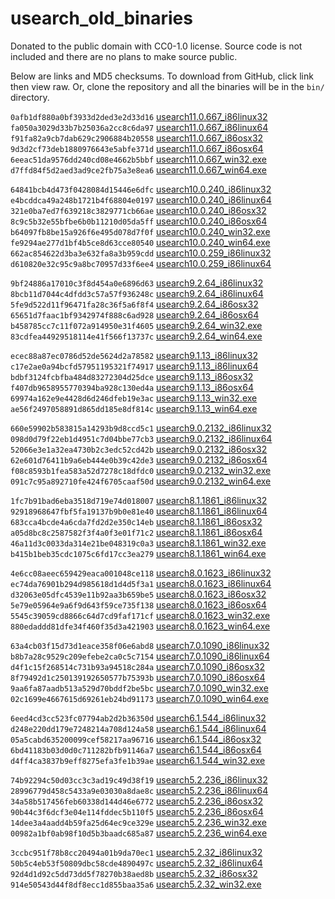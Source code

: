 # usearch_old_binaries

Donated to the public domain with CC0-1.0 license. Source code is not included and there are no plans to make source public.

Below are links and MD5 checksums. To download from GitHub, click link then view raw. Or, clone the repository and all the binaries will be in the `bin/` directory.

`0afb1df880a0bf3933d2ded3e2d33d16` [usearch11.0.667_i86linux32](bin/usearch11.0.667_i86linux32)   
`fa050a3029d33b7b25036a2cc8c6da97` [usearch11.0.667_i86linux64](bin/usearch11.0.667_i86linux64)   
`f91fa82a9cb7dab629c2906884b20558` [usearch11.0.667_i86osx32](bin/usearch11.0.667_i86osx32)   
`9d3d2cf73deb1880976643e5abfe371d` [usearch11.0.667_i86osx64](bin/usearch11.0.667_i86osx64)   
`6eeac51da9576dd240cd08e4662b5bbf` [usearch11.0.667_win32.exe](bin/usearch11.0.667_win32.exe)   
`d7ffd84f5d2aed3ad9ce2fb75a3e8ea6` [usearch11.0.667_win64.exe](bin/usearch11.0.667_win64.exe)   

`64841bcb4d473f0428084d15446e6dfc` [usearch10.0.240_i86linux32](bin/usearch10.0.240_i86linux32)   
`e4bcddca49a248b1721b4f68804e0197` [usearch10.0.240_i86linux64](bin/usearch10.0.240_i86linux64)   
`321e0ba7ed7f639218c3829771cb66ae` [usearch10.0.240_i86osx32](bin/usearch10.0.240_i86osx32)   
`8c9c5b32e55bfbe6b0b11210d05da5ff` [usearch10.0.240_i86osx64](bin/usearch10.0.240_i86osx64)   
`b64097fb8be15a926f6e495d078d7f0f` [usearch10.0.240_win32.exe](bin/usearch10.0.240_win32.exe)   
`fe9294ae277d1bf4b5ce8d63cce80540` [usearch10.0.240_win64.exe](bin/usearch10.0.240_win64.exe)   
`662ac854622d3ba3e632fa8a3b959cdd` [usearch10.0.259_i86linux32](bin/usearch10.0.259_i86linux32)   
`d610820e32c95c9a8bc70957d33f6ee4` [usearch10.0.259_i86linux64](bin/usearch10.0.259_i86linux64)   

`9bf24886a17010c3f8d454a0e6896d63` [usearch9.2.64_i86linux32](bin/usearch9.2.64_i86linux32)   
`8bcb11d7044c4dfdd3c57a57f936248c` [usearch9.2.64_i86linux64](bin/usearch9.2.64_i86linux64)   
`5fe9d522d11f96471fa28c36f5a6f8f4` [usearch9.2.64_i86osx32](bin/usearch9.2.64_i86osx32)   
`65651d7faac1bf9342974f888c6ad928` [usearch9.2.64_i86osx64](bin/usearch9.2.64_i86osx64)   
`b458785cc7c11f072a914950e31f4605` [usearch9.2.64_win32.exe](bin/usearch9.2.64_win32.exe)   
`83cdfea44929518114e41f566f13737c` [usearch9.2.64_win64.exe](bin/usearch9.2.64_win64.exe)   

`ecec88a87ec0786d52de5624d2a78582` [usearch9.1.13_i86linux32](bin/usearch9.1.13_i86linux32)   
`c17e2ae0a94bcfd57951195321f74917` [usearch9.1.13_i86linux64](bin/usearch9.1.13_i86linux64)   
`bdbf3124fcbfba484d83272304d25dce` [usearch9.1.13_i86osx32](bin/usearch9.1.13_i86osx32)   
`f407db9658955770394ba928c130ed4a` [usearch9.1.13_i86osx64](bin/usearch9.1.13_i86osx64)   
`69974a162e9e4428d6d246dfeb19e3ac` [usearch9.1.13_win32.exe](bin/usearch9.1.13_win32.exe)   
`ae56f2497058891d865dd185e8df814c` [usearch9.1.13_win64.exe](bin/usearch9.1.13_win64.exe)   

`660e59902b583815a14293b9d8ccd5c1` [usearch9.0.2132_i86linux32](bin/usearch9.0.2132_i86linux32)   
`098d0d79f22eb1d4951c7d04bbe77cb3` [usearch9.0.2132_i86linux64](bin/usearch9.0.2132_i86linux64)   
`52066e3e1a32ea4730b2c3edc52cd42b` [usearch9.0.2132_i86osx32](bin/usearch9.0.2132_i86osx32)   
`62e601d76411b9a6eb444e0b39c42de3` [usearch9.0.2132_i86osx64](bin/usearch9.0.2132_i86osx64)   
`f08c8593b1fea583a52d7278c18dfdc0` [usearch9.0.2132_win32.exe](bin/usearch9.0.2132_win32.exe)   
`091c7c95a892710fe424f6705caaf50d` [usearch9.0.2132_win64.exe](bin/usearch9.0.2132_win64.exe)   

`1fc7b91bad6eba3518d719e74d018007` [usearch8.1.1861_i86linux32](bin/usearch8.1.1861_i86linux32)   
`92918968647fbf5fa19137b9b0e81e40` [usearch8.1.1861_i86linux64](bin/usearch8.1.1861_i86linux64)   
`683cca4bcde4a6cda7fd2d2e350c14eb` [usearch8.1.1861_i86osx32](bin/usearch8.1.1861_i86osx32)   
`a05d8bc8c2587582f3f4a0f3e01f71c2` [usearch8.1.1861_i86osx64](bin/usearch8.1.1861_i86osx64)   
`46a11d3c0033da314e21be048319c0a3` [usearch8.1.1861_win32.exe](bin/usearch8.1.1861_win32.exe)   
`b415b1beb35cdc1075c6fd17cc3ea279` [usearch8.1.1861_win64.exe](bin/usearch8.1.1861_win64.exe)   

`4e6cc08aeec659429eaca001048ce118` [usearch8.0.1623_i86linux32](bin/usearch8.0.1623_i86linux32)   
`ec74da76901b294d985618d1d4d5f3a1` [usearch8.0.1623_i86linux64](bin/usearch8.0.1623_i86linux64)   
`d32063e05dfc4539e11b92aa3b659be5` [usearch8.0.1623_i86osx32](bin/usearch8.0.1623_i86osx32)   
`5e79e05964e9a6f9d643f59ce735f138` [usearch8.0.1623_i86osx64](bin/usearch8.0.1623_i86osx64)   
`5545c39059cd8866c64d7cd9faf171cf` [usearch8.0.1623_win32.exe](bin/usearch8.0.1623_win32.exe)   
`880edaddd81dfe34f460f35d3a421903` [usearch8.0.1623_win64.exe](bin/usearch8.0.1623_win64.exe)   

`63a4cb03f15d73d1eace358f06e6abd8` [usearch7.0.1090_i86linux32](bin/usearch7.0.1090_i86linux32)   
`b8b7a28c9529c209efebe2ca0c5c7154` [usearch7.0.1090_i86linux64](bin/usearch7.0.1090_i86linux64)   
`d4f1c15f268514c731b93a94518c284a` [usearch7.0.1090_i86osx32](bin/usearch7.0.1090_i86osx32)   
`8f79492d1c250139192650577b75393b` [usearch7.0.1090_i86osx64](bin/usearch7.0.1090_i86osx64)   
`9aa6fa87aadb513a529d70bddf2be5bc` [usearch7.0.1090_win32.exe](bin/usearch7.0.1090_win32.exe)   
`02c1699e4667615d69261eb24bd91173` [usearch7.0.1090_win64.exe](bin/usearch7.0.1090_win64.exe)   

`6eed4cd3cc523fc07794ab2d2b36350d` [usearch6.1.544_i86linux32](bin/usearch6.1.544_i86linux32)   
`d248e220dd179e7248214a708d124a58` [usearch6.1.544_i86linux64](bin/usearch6.1.544_i86linux64)   
`05a5cabd635200099cef58217aa96716` [usearch6.1.544_i86osx32](bin/usearch6.1.544_i86osx32)   
`6bd41183b03d0d0c711282bfb91146a7` [usearch6.1.544_i86osx64](bin/usearch6.1.544_i86osx64)   
`d4ff4ca3837b9eff8275efa3fe1b39ae` [usearch6.1.544_win32.exe](bin/usearch6.1.544_win32.exe)   

`74b92294c50d03cc3c3ad19c49d38f19` [usearch5.2.236_i86linux32](bin/usearch5.2.236_i86linux32)   
`28996779d458c5433a9e03030a8dae8c` [usearch5.2.236_i86linux64](bin/usearch5.2.236_i86linux64)   
`34a58b517456feb60338d144d46e6772` [usearch5.2.236_i86osx32](bin/usearch5.2.236_i86osx32)   
`90b44c3f6dcf3e04e114fddec5b110f5` [usearch5.2.236_i86osx64](bin/usearch5.2.236_i86osx64)   
`14dee3a4aadd4b59fa25d64ec9ce329e` [usearch5.2.236_win32.exe](bin/usearch5.2.236_win32.exe)   
`00982a1bf0ab98f10d5b3baadc685a87` [usearch5.2.236_win64.exe](bin/usearch5.2.236_win64.exe)   

`3ccbc951f78b8cc20494a01b9da70ec1` [usearch5.2.32_i86linux32](bin/usearch5.2.32_i86linux32)   
`50b5c4eb53f50809dbc58cde4890497c` [usearch5.2.32_i86linux64](bin/usearch5.2.32_i86linux64)   
`92d4d1d92c5dd73dd5f78270b38aed8b` [usearch5.2.32_i86osx32](bin/usearch5.2.32_i86osx32)   
`914e50543d44f8df8ecc1d855baa35a6` [usearch5.2.32_win32.exe](bin/usearch5.2.32_win32.exe)   

